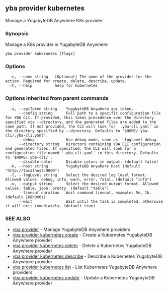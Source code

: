 ## yba provider kubernetes

Manage a YugabyteDB Anywhere K8s provider

### Synopsis

Manage a K8s provider in YugabyteDB Anywhere

```
yba provider kubernetes [flags]
```

### Options

```
  -n, --name string   [Optional] The name of the provider for the action. Required for create, delete, describe, update.
  -h, --help          help for kubernetes
```

### Options inherited from parent commands

```
  -a, --apiToken string    YugabyteDB Anywhere api token.
      --config string      Full path to a specific configuration file for YBA CLI. If provided, this takes precedence over the directory specified via --directory, and the generated files are added to the same path. If not provided, the CLI will look for '.yba-cli.yaml' in the directory specified by --directory. Defaults to '$HOME/.yba-cli/.yba-cli.yaml'.
      --debug              Use debug mode, same as --logLevel debug.
      --directory string   Directory containing YBA CLI configuration and generated files. If specified, the CLI will look for a configuration file named '.yba-cli.yaml' in this directory. Defaults to '$HOME/.yba-cli/'.
      --disable-color      Disable colors in output. (default false)
  -H, --host string        YugabyteDB Anywhere Host (default "http://localhost:9000")
  -l, --logLevel string    Select the desired log level format. Allowed values: debug, info, warn, error, fatal. (default "info")
  -o, --output string      Select the desired output format. Allowed values: table, json, pretty. (default "table")
      --timeout duration   Wait command timeout, example: 5m, 1h. (default 168h0m0s)
      --wait               Wait until the task is completed, otherwise it will exit immediately. (default true)
```

### SEE ALSO

* [yba provider](yba_provider.md)	 - Manage YugabyteDB Anywhere providers
* [yba provider kubernetes create](yba_provider_kubernetes_create.md)	 - Create a Kubernetes YugabyteDB Anywhere provider
* [yba provider kubernetes delete](yba_provider_kubernetes_delete.md)	 - Delete a Kubernetes YugabyteDB Anywhere provider
* [yba provider kubernetes describe](yba_provider_kubernetes_describe.md)	 - Describe a Kubernetes YugabyteDB Anywhere provider
* [yba provider kubernetes list](yba_provider_kubernetes_list.md)	 - List Kubernetes YugabyteDB Anywhere providers
* [yba provider kubernetes update](yba_provider_kubernetes_update.md)	 - Update a Kubernetes YugabyteDB Anywhere provider

